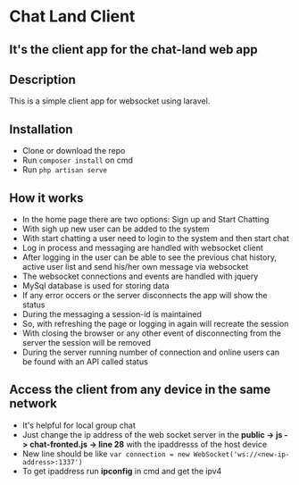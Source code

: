 # Chat Land Client

## It's the client app for the chat-land web app

## Description
This is a simple client app for websocket using laravel. 

## Installation
- Clone or download the repo
- Run `composer install` on cmd
- Run `php artisan serve`

## How it works
- In the home page there are two options: Sign up and Start Chatting
- With sigh up new user can be added to the system
- With start chatting a user need to login to the system and then start chat
- Log in process and messaging are handled with websocket client
- After logging in the user can be able to see the previous chat history, active user list and send his/her own message via websocket
- The websocket connections and events are handled with jquery
- MySql database is used for storing data
- If any error occers or the server disconnects the app will show the status
- During the messaging a session-id is maintained
- So, with refreshing the page or logging in again will recreate the session
- With closing the browser or any other event of disconnecting from the server the session will be removed
- During the server running number of connection and online users can be found with an API called status

## Access the client from any device in the same network
- It's helpful for local group chat
- Just change the ip address of the web socket server in the **public -> js -> chat-fronted.js -> line 28** with the ipaddresss of the host device
- New line should be like `var connection = new WebSocket('ws://<new-ip-address>:1337')`
- To get ipaddress run **ipconfig** in cmd and get the ipv4